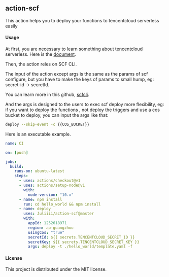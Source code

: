 ## action-scf

This action helps you to deploy your functions to tencentcloud serverless easily

#### Usage

At first, you are necessary to learn something about tencentcloud serverless.
Here is the [document](https://cloud.tencent.com/document/product/583/9199?language=en).

Then, the action reles on SCF CLI.

The input of the action except args is the same as the params of scf configure, but you have to make the keys of params to small hump, eg: secret-id -> secretId.

You can learn more in this github, [scfcli](https://github.com/tencentyun/scfcli).

And the args is designed to the users to exec scf deploy more flexibility, eg:
if you want to deploy the functions , not deploy the triggers and use a cos bucket to deploy, you can input the args like that:

```bash
deploy --skip-event -c {{COS_BUCKET}}
```

Here is an executable example.

```yml
name: CI

on: [push]

jobs:
  build:
    runs-on: ubuntu-latest
    steps:
      - uses: actions/checkout@v1
      - uses: actions/setup-node@v1
        with:
          node-version: "10.x"
      - name: npm install
        run: cd hello_world && npm install
      - name: deploy
        uses: Juliiii/action-scf@master
        with:
          appId: 1252618971
          region: ap-guangzhou
          usingCos: "true"
          secretId: ${{ secrets.TENCENTCLOUD_SECRET_ID }}
          secretKey: ${{ secrets.TENCENTCLOUD_SECRET_KEY }}
          args: deploy -t ./hello_world/template.yaml -f
```

#### License

This project is distributed under the MIT license.
